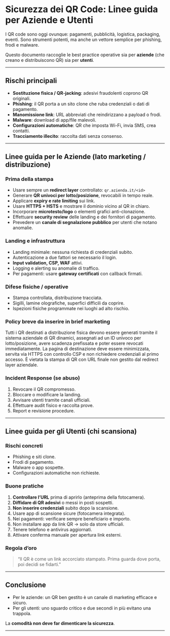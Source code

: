 # Sicurezza dei QR Code: Linee guida per Aziende e Utenti

I QR code sono oggi ovunque: pagamenti, pubblicità, logistica, packaging, eventi. 
Sono strumenti potenti, ma anche un vettore semplice per phishing, frodi e malware.

Questo documento raccoglie le best practice operative sia per **aziende** (che creano e distribuiscono QR) sia per **utenti**.

---

## Rischi principali

- **Sostituzione fisica / QR-jacking**: adesivi fraudolenti coprono QR originali.  
- **Phishing**: il QR porta a un sito clone che ruba credenziali o dati di pagamento.  
- **Manomissione link**: URL abbreviati che reindirizzano a payload o frodi.  
- **Malware**: download di app/file malevoli.  
- **Configurazioni automatiche**: QR che imposta Wi-Fi, invia SMS, crea contatti.  
- **Tracciamento illecito**: raccolta dati senza consenso.  

---

## Linee guida per le Aziende (lato marketing / distribuzione)

### Prima della stampa
- Usare sempre un **redirect layer** controllato: `qr.azienda.it/<id>`  
- Generare **QR univoci per lotto/posizione**, revocabili in tempo reale.  
- Applicare **expiry e rate limiting** sui link.  
- Usare **HTTPS + HSTS** e mostrare il dominio vicino al QR in chiaro.  
- Incorporare **microtesto/logo** o elementi grafici anti-clonazione.  
- Effettuare **security review** delle landing e dei fornitori di pagamento.  
- Prevedere un **canale di segnalazione pubblico** per utenti che notano anomalie.  

### Landing e infrastruttura
- Landing minimale: nessuna richiesta di credenziali subito.  
- Autenticazione a due fattori se necessario il login.  
- **Input validation, CSP, WAF** attivi.  
- Logging e alerting su anomalie di traffico.  
- Per pagamenti: usare **gateway certificati** con callback firmati.  

### Difese fisiche / operative
- Stampa controllata, distribuzione tracciata.  
- Sigilli, lamine olografiche, superfici difficili da coprire.  
- Ispezioni fisiche programmate nei luoghi ad alto rischio.  


### Policy breve da inserire in brief marketing
Tutti i QR destinati a distribuzione fisica devono essere generati tramite il sistema aziendale di QR dinamici, assegnati ad un ID univoco per lotto/posizione, avere scadenza prefissata e poter essere revocati immediatamente. La pagina di destinazione deve essere minimizzata, servita via HTTPS con controllo CSP e non richiedere credenziali al primo accesso. È vietata la stampa di QR con URL finale non gestito dal redirect layer aziendale.

### Incident Response (se abuso)
1. Revocare il QR compromesso.  
2. Bloccare o modificare la landing.  
3. Avvisare utenti tramite canali ufficiali.  
4. Effettuare audit fisico e raccolta prove.  
5. Report e revisione procedure.  

---

## Linee guida per gli Utenti (chi scansiona)

### Rischi concreti
- Phishing e siti clone.  
- Frodi di pagamento.  
- Malware o app sospette.  
- Configurazioni automatiche non richieste.  

### Buone pratiche
1. **Controllare l’URL** prima di aprirlo (anteprima della fotocamera).  
2. **Diffidare di QR adesivi** o messi in posti sospetti.  
3. **Non inserire credenziali** subito dopo la scansione.  
4. Usare app di scansione sicure (fotocamera integrata).  
5. Nei pagamenti: verificare sempre beneficiario e importo.  
6. Non installare app da link QR → solo da store ufficiali.  
7. Tenere telefono e antivirus aggiornati.  
8. Attivare conferma manuale per apertura link esterni.  

### Regola d’oro
> “Il QR è come un link accorciato stampato. Prima guarda dove porta, poi decidi se fidarti.”  

---

## Conclusione

- Per le aziende: un QR ben gestito è un canale di marketing efficace e sicuro.  
- Per gli utenti: uno sguardo critico e due secondi in più evitano una trappola.  

La **comodità non deve far dimenticare la sicurezza**.  

---

